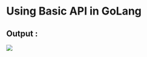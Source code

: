 # Using Basic API in GoLang


## Output : 

<img src="https://github.com/Harsh971/GoLang-Codes/blob/main/Basic%20API/image1.png">
